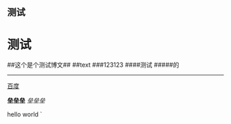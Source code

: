 ## 测试 ##
# 测试
 ##这个是个测试博文##
##text
###123123
####测试
#####的
***
[百度](www.baidu.com)

**垒垒垒**
*垒垒垒*

>
hello world
`